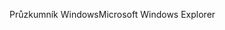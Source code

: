 <span data-ttu-id="1fd21-101">Průzkumník Windows</span><span class="sxs-lookup"><span data-stu-id="1fd21-101">Microsoft Windows Explorer</span></span>